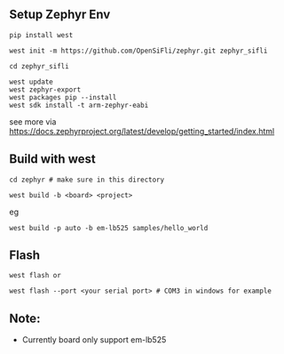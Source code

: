 ## Setup Zephyr Env

```
pip install west

west init -m https://github.com/OpenSiFli/zephyr.git zephyr_sifli

cd zephyr_sifli

west update
west zephyr-export
west packages pip --install
west sdk install -t arm-zephyr-eabi
 ```
see more via https://docs.zephyrproject.org/latest/develop/getting_started/index.html

## Build with west
```
cd zephyr # make sure in this directory

west build -b <board> <project>
```
eg
```
west build -p auto -b em-lb525 samples/hello_world
```

## Flash
```
west flash or

west flash --port <your serial port> # COM3 in windows for example
```

## Note:
- Currently board only support em-lb525
